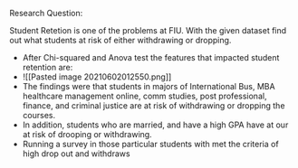 Research Question:

Student Retetion is one of the problems at FIU. With the given dataset find out what students at risk of either withdrawing or dropping. 

- After Chi-squared and Anova test the features that impacted student retention are: 
- ![[Pasted image 20210602012550.png]]
- The findings were that students in majors of International Bus, MBA healthcare management online, comm studies, post professional, finance,  and criminal justice are at risk of withdrawing or dropping the courses. 
- In addition,  students who are married, and have a high GPA have at our at risk of drooping or withdrawing. 
- Running a survey in those particular students with met the criteria of high drop out and withdraws 